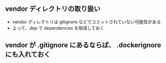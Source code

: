 ## vendor ディレクトリの取り扱い

* vendor ディレクトリは gitignore などでコミットされていない可能性がある
* よって、dep で dependencies を取得しておく





## vendor が .gitignore にあるならば、 .dockerignore にも入れておく

